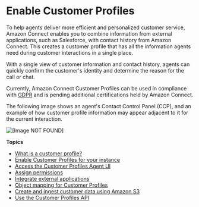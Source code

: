 # Enable Customer Profiles<a name="customer-profiles"></a>

To help agents deliver more efficient and personalized customer service, Amazon Connect enables you to combine information from external applications, such as Salesforce, with contact history from Amazon Connect\. This creates a customer profile that has all the information agents need during customer interactions in a single place\.

With a single view of customer information and contact history, agents can quickly confirm the customer's identity and determine the reason for the call or chat\. 

Currently, Amazon Connect Customer Profiles can be used in compliance with [GDPR](http://aws.amazon.com/compliance/gdpr-center) and is pending additional certifications held by Amazon Connect\.

The following image shows an agent's Contact Control Panel \(CCP\), and an example of how customer profile information may appear adjacent to it for the current interaction\.

![\[Image NOT FOUND\]](http://docs.aws.amazon.com/connect/latest/adminguide/images/customer-profiles-concepts-intro2.png)

**Topics**
+ [What is a customer profile?](customer-profiles-what-data.md)
+ [Enable Customer Profiles for your instance](enable-customer-profiles.md)
+ [Access the Customer Profiles Agent UI](customer-profile-access.md)
+ [Assign permissions](assign-security-profile-customer-profile.md)
+ [Integrate external applications](integrate-external-apps-customer-profiles.md)
+ [Object mapping for Customer Profiles](customer-profiles-objectmapping.md)
+ [Create and ingest customer data using Amazon S3](customer-profiles-object-type-mappings.md)
+ [Use the Customer Profiles API](use-customerprofiles-api.md)